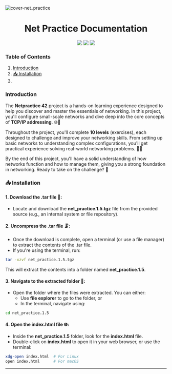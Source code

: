 ![cover-net_practice](https://github.com/user-attachments/assets/31371701-c4e7-4c8d-818e-279492fb76c1)

<div align="center">
<h1>Net Practice Documentation</h1>
<img src="https://img.shields.io/badge/42-%23000000.svg?&style=for-the-badge&logo=42&logoColor=white" /> 
<img src="https://img.shields.io/badge/markdown-%23000000.svg?&style=for-the-badge&logo=markdown&logoColor=white" />
<img src="https://img.shields.io/badge/Linux-FCC624?style=for-the-badge&logo=linux&logoColor=black" />
</div>

### Table of Contents

1. [Introduction](#introduction)
2. [📥 Installation](#installation)
3. 


### Introduction
<a name="introduction"></a>

The **Netpractice 42** project is a hands-on learning experience designed to help you discover and master the essentials of networking. In this project, you'll configure small-scale networks and dive deep into the core concepts of **TCP/IP addressing**. 🌐📡

Throughout the project, you'll complete **10 levels** (exercises), each designed to challenge and improve your networking skills. From setting up basic networks to understanding complex configurations, you'll get practical experience solving real-world networking problems. 🧩💡

By the end of this project, you'll have a solid understanding of how networks function and how to manage them, giving you a strong foundation in networking. Ready to take on the challenge? 🚀

### 📥 Installation
<a name="installation"></a>

#### 1. **Download the .tar file** 📂:

- Locate and download the **net_practice.1.5.tgz** file from the provided source (e.g., an internal system or file repository).

#### 2. **Uncompress the .tar file** 🗜️:

- Once the download is complete, open a terminal (or use a file manager) to extract the contents of the .tar file.
- If you're using the terminal, run:
  
```bash
tar -xzvf net_practice.1.5.tgz
```

This will extract the contents into a folder named **net_practice.1.5**.

#### 3. **Navigate to the extracted folder** 📂:

- Open the folder where the files were extracted. You can either:
  - Use **file explorer** to go to the folder, or
  - In the terminal, navigate using:

```bash
cd net_practice.1.5
```

#### 4. **Open the index.html file** 🌐:

- Inside the **net_practice.1.5** folder, look for the **index.html** file.
- Double-click on **index.html** to open it in your web browser, or use the terminal:

```bash
xdg-open index.html  # For Linux
open index.html      # For macOS
```

---
